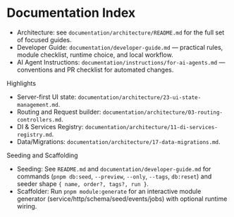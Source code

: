 # Documentation Index

- Architecture: see `documentation/architecture/README.md` for the full set of focused guides.
- Developer Guide: `documentation/developer-guide.md` — practical rules, module checklist, runtime choice, and local workflow.
- AI Agent Instructions: `documentation/instructions/for-ai-agents.md` — conventions and PR checklist for automated changes.

Highlights

- Server-first UI state: `documentation/architecture/23-ui-state-management.md`.
- Routing and Request builder: `documentation/architecture/03-routing-controllers.md`.
- DI & Services Registry: `documentation/architecture/11-di-services-registry.md`.
- Data/Migrations: `documentation/architecture/17-data-migrations.md`.

Seeding and Scaffolding

- Seeding: See `README.md` and `documentation/developer-guide.md` for commands (`pnpm db:seed`, `--preview`, `--only`, `--tags`, `db:reset`) and seeder shape `{ name, order?, tags?, run }`.
- Scaffolder: Run `pnpm module:generate` for an interactive module generator (service/http/schema/seed/events/jobs) with optional runtime wiring.
